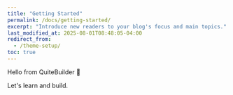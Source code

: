```yaml
---
title: "Getting Started"
permalink: /docs/getting-started/
excerpt: "Introduce new readers to your blog's focus and main topics."
last_modified_at: 2025-08-01T08:48:05-04:00
redirect_from:
  - /theme-setup/
toc: true
---
```


Hello from QuiteBuilder 👋

Let's learn and build.